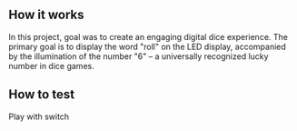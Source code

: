 <!---

This file is used to generate your project datasheet. Please fill in the information below and delete any unused
sections.

You can also include images in this folder and reference them in the markdown. Each image must be less than
512 kb in size, and the combined size of all images must be less than 1 MB.
-->

## How it works

In this project, goal was to create an engaging digital dice experience. The
primary goal is to display the word "roll" on the LED display, accompanied by
the illumination of the number "6" – a universally recognized lucky number in
dice games.

## How to test

Play with switch
